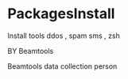 # PackagesInstall
Install tools ddos , spam sms , zsh

BY Beamtools 

Beamtools data collection person
